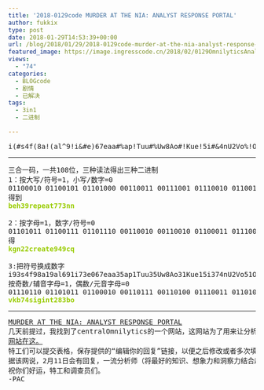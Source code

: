 ```yaml
---
title: '2018-0129code MURDER AT THE NIA: ANALYST RESPONSE PORTAL'
author: fukkix
type: post
date: 2018-01-29T14:53:39+00:00
url: /blog/2018/01/29/2018-0129code-murder-at-the-nia-analyst-response-portal/
featured_image: https://image.ingresscode.cn/2018/02/0129OmnilyticsAnalystPortal.jpg?x-oss-process=image/resize,m_fill,w_700,h_220
views:
  - "74"
categories:
  - BLOGcode
  - 剧情
  - 已解决
tags:
  - 3in1
  - 二进制

---
```

<pre>i(#s4f(8a!(al^9!i&#e)67eaa#%ap!Tuu#%Uw8Ao#!Kue!5i#&4nU2Vo%!Oo5q7u%(edAo%o(%8j5hUa%#Za#o2ue&%4IJ*ou%#j)EUuu%(6aP(a!(eUE&0o!#6WBQ9<!--more--></pre>

* * *

<pre>三合一码，一共108位，三种读法得出三种二进制
1：按大写/符号=1，小写/数字=0
01100010 01100101 01101000 00110011 00111001 01110010 01100101 01110000 01100101 01100001 01110100 00110111 00110111 00110011 01101110 01101110 
得到
<span style="color: #99cc00;"><strong>beh39repeat773nn</strong></span>

2：按字母=1，数字/符号=0
01101011 01100111 01101110 00110010 00110010 01100011 01110010 01100101 01100001 01110100 01100101 00111001 00110100 00111001 01100011 01110001 
得
<span style="color: #99cc00;"><strong>kgn22create949cq</strong></span>

3:把符号换成数字
i93s4f98a19al691i73e067eaa35ap1Tuu35Uw8Ao31Kue15i374nU2Vo51Oo5q7u59edAo5o958j5hUa53Za3o2ue754IJ8ou53j0EUuu596aP9a19eUE70o136WBQ9
按奇数/辅音字母=1，偶数/元音字母=0
01110110 01101011 01100010 00110111 00110100 01110011 01101001 01100111 01101001 01101110 01110100 00110010 00111000 00110011 01100010 01101111 
<span style="color: #99cc00;"><strong>vkb74sigint283bo</strong></span></pre>

* * *

<pre><a href="http://investigate.ingress.com/2018/01/29/murder-at-the-nia-analyst-response-portal/">MURDER AT THE NIA: ANALYST RESPONSE PORTAL
</a>几天前提过，我找到了centralOmnilytics的一个网站，这网站为了用来让分析师们对编纂报告的内容做出回应。
<a href="https://goo.gl/forms/L0EZlp2PdHO3xjw33">网站在这。</a>
特工们可以提交表格，保存提供的“编辑你的回复”链接，以便之后修改或者多次填写。
据该网说，2月11日会有回复，一流分析师（将最好的知识、想象力和洞察力结合起来得到最独特和最优解的人）会被联系，获得他们的奖励。其他分析师（一般的回答）也可能会被联系并奖励他们的付出。
祝你们好运，特工和调查员们。
-PAC</pre>